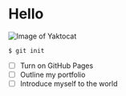 # Hello

![Image of Yaktocat](https://octodex.github.com/images/yaktocat.png)

```
$ git init
```

- [ ] Turn on GitHub Pages
- [ ] Outline my portfolio
- [ ] Introduce myself to the world
